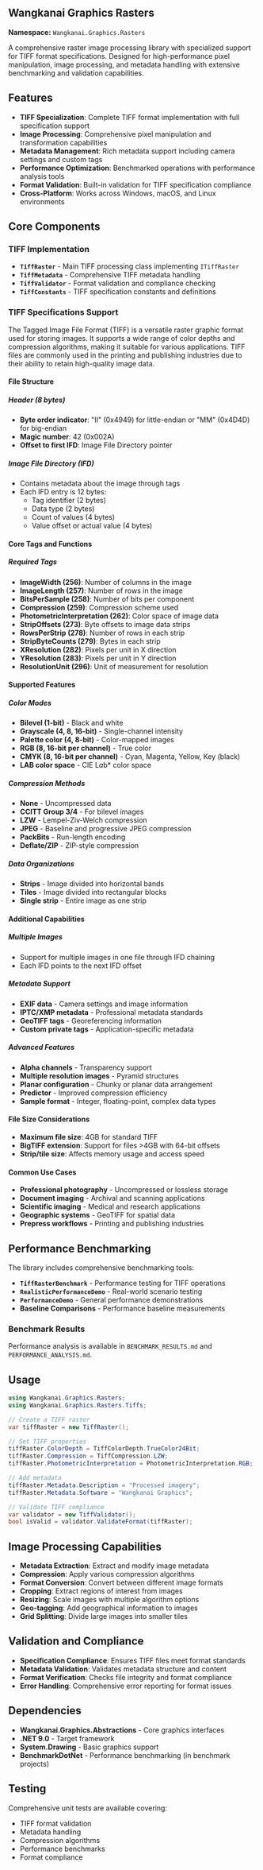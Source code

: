 ## Wangkanai Graphics Rasters

**Namespace:** `Wangkanai.Graphics.Rasters`

A comprehensive raster image processing library with specialized support for TIFF format specifications. Designed for high-performance pixel manipulation, image processing, and metadata handling with extensive benchmarking and validation capabilities.

## Features

- **TIFF Specialization**: Complete TIFF format implementation with full specification support
- **Image Processing**: Comprehensive pixel manipulation and transformation capabilities
- **Metadata Management**: Rich metadata support including camera settings and custom tags
- **Performance Optimization**: Benchmarked operations with performance analysis tools
- **Format Validation**: Built-in validation for TIFF specification compliance
- **Cross-Platform**: Works across Windows, macOS, and Linux environments

## Core Components

### TIFF Implementation
- **`TiffRaster`** - Main TIFF processing class implementing `ITiffRaster`
- **`TiffMetadata`** - Comprehensive TIFF metadata handling
- **`TiffValidator`** - Format validation and compliance checking
- **`TiffConstants`** - TIFF specification constants and definitions

### TIFF Specifications Support

The Tagged Image File Format (TIFF) is a versatile raster graphic format used for storing images. It supports a wide range of color depths and compression algorithms, making it suitable for various applications. TIFF files are commonly used in the printing and publishing industries due to their ability to retain high-quality image data.

#### File Structure

##### Header (8 bytes)
- **Byte order indicator**: "II" (0x4949) for little-endian or "MM" (0x4D4D) for big-endian
- **Magic number**: 42 (0x002A)
- **Offset to first IFD**: Image File Directory pointer

##### Image File Directory (IFD)
- Contains metadata about the image through tags
- Each IFD entry is 12 bytes:
  - Tag identifier (2 bytes)
  - Data type (2 bytes)
  - Count of values (4 bytes)
  - Value offset or actual value (4 bytes)

#### Core Tags and Functions

##### Required Tags
- **ImageWidth (256)**: Number of columns in the image
- **ImageLength (257)**: Number of rows in the image
- **BitsPerSample (258)**: Number of bits per component
- **Compression (259)**: Compression scheme used
- **PhotometricInterpretation (262)**: Color space of image data
- **StripOffsets (273)**: Byte offsets to image data strips
- **RowsPerStrip (278)**: Number of rows in each strip
- **StripByteCounts (279)**: Bytes in each strip
- **XResolution (282)**: Pixels per unit in X direction
- **YResolution (283)**: Pixels per unit in Y direction
- **ResolutionUnit (296)**: Unit of measurement for resolution

#### Supported Features

##### Color Modes
- **Bilevel (1-bit)** - Black and white
- **Grayscale (4, 8, 16-bit)** - Single-channel intensity
- **Palette color (4, 8-bit)** - Color-mapped images
- **RGB (8, 16-bit per channel)** - True color
- **CMYK (8, 16-bit per channel)** - Cyan, Magenta, Yellow, Key (black)
- **LAB color space** - CIE L*a*b* color space

##### Compression Methods
- **None** - Uncompressed data
- **CCITT Group 3/4** - For bilevel images
- **LZW** - Lempel-Ziv-Welch compression
- **JPEG** - Baseline and progressive JPEG compression
- **PackBits** - Run-length encoding
- **Deflate/ZIP** - ZIP-style compression

##### Data Organizations
- **Strips** - Image divided into horizontal bands
- **Tiles** - Image divided into rectangular blocks
- **Single strip** - Entire image as one strip

#### Additional Capabilities

##### Multiple Images
- Support for multiple images in one file through IFD chaining
- Each IFD points to the next IFD offset

##### Metadata Support
- **EXIF data** - Camera settings and image information
- **IPTC/XMP metadata** - Professional metadata standards
- **GeoTIFF tags** - Georeferencing information
- **Custom private tags** - Application-specific metadata

##### Advanced Features
- **Alpha channels** - Transparency support
- **Multiple resolution images** - Pyramid structures
- **Planar configuration** - Chunky or planar data arrangement
- **Predictor** - Improved compression efficiency
- **Sample format** - Integer, floating-point, complex data types

#### File Size Considerations
- **Maximum file size**: 4GB for standard TIFF
- **BigTIFF extension**: Support for files >4GB with 64-bit offsets
- **Strip/tile size**: Affects memory usage and access speed

#### Common Use Cases
- **Professional photography** - Uncompressed or lossless storage
- **Document imaging** - Archival and scanning applications
- **Scientific imaging** - Medical and research applications
- **Geographic systems** - GeoTIFF for spatial data
- **Prepress workflows** - Printing and publishing industries

## Performance Benchmarking

The library includes comprehensive benchmarking tools:

- **`TiffRasterBenchmark`** - Performance testing for TIFF operations
- **`RealisticPerformanceDemo`** - Real-world scenario testing
- **`PerformanceDemo`** - General performance demonstrations
- **Baseline Comparisons** - Performance baseline measurements

### Benchmark Results
Performance analysis is available in `BENCHMARK_RESULTS.md` and `PERFORMANCE_ANALYSIS.md`.

## Usage

```csharp
using Wangkanai.Graphics.Rasters;
using Wangkanai.Graphics.Rasters.Tiffs;

// Create a TIFF raster
var tiffRaster = new TiffRaster();

// Set TIFF properties
tiffRaster.ColorDepth = TiffColorDepth.TrueColor24Bit;
tiffRaster.Compression = TiffCompression.LZW;
tiffRaster.PhotometricInterpretation = PhotometricInterpretation.RGB;

// Add metadata
tiffRaster.Metadata.Description = "Processed imagery";
tiffRaster.Metadata.Software = "Wangkanai Graphics";

// Validate TIFF compliance
var validator = new TiffValidator();
bool isValid = validator.ValidateFormat(tiffRaster);
```

## Image Processing Capabilities

- **Metadata Extraction**: Extract and modify image metadata
- **Compression**: Apply various compression algorithms
- **Format Conversion**: Convert between different image formats
- **Cropping**: Extract regions of interest from images
- **Resizing**: Scale images with multiple algorithm options
- **Geo-tagging**: Add geographical information to images
- **Grid Splitting**: Divide large images into smaller tiles

## Validation and Compliance

- **Specification Compliance**: Ensures TIFF files meet format standards
- **Metadata Validation**: Validates metadata structure and content
- **Format Verification**: Checks file integrity and format compliance
- **Error Handling**: Comprehensive error reporting for format issues

## Dependencies

- **Wangkanai.Graphics.Abstractions** - Core graphics interfaces
- **.NET 9.0** - Target framework
- **System.Drawing** - Basic graphics support
- **BenchmarkDotNet** - Performance benchmarking (in benchmark projects)

## Testing

Comprehensive unit tests are available covering:
- TIFF format validation
- Metadata handling
- Compression algorithms
- Performance benchmarks
- Format compliance
